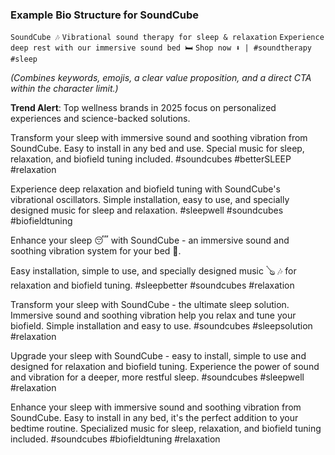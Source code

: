 ### Example Bio Structure for SoundCube

`SoundCube 🎶`
`Vibrational sound therapy for sleep & relaxation`
`Experience deep rest with our immersive sound bed 🛏️`
`Shop now ⬇️ | #soundtherapy #sleep`

*(Combines keywords, emojis, a clear value proposition, and a direct CTA within the character limit.)*

**Trend Alert**: Top wellness brands in 2025 focus on personalized experiences and science-backed solutions.

Transform your sleep with immersive sound and soothing vibration from SoundCube. Easy to install in any bed and use. Special music for sleep, relaxation, and biofield tuning included. #soundcubes #betterSLEEP #relaxation

Experience deep relaxation and biofield tuning with SoundCube's vibrational oscillators. Simple installation, easy to use, and specially designed music for sleep and relaxation. #sleepwell #soundcubes #biofieldtuning

Enhance your sleep 😴 with SoundCube - an immersive sound and soothing vibration system for your bed 🛌.

Easy installation, simple to use, and specially designed music 🪕 🎶 for relaxation and biofield tuning. #sleepbetter #soundcubes #relaxation

Transform your sleep with SoundCube - the ultimate sleep solution. Immersive sound and soothing vibration help you relax and tune your biofield. Simple installation and easy to use. #soundcubes #sleepsolution #relaxation

Upgrade your sleep with SoundCube - easy to install, simple to use and designed for relaxation and biofield tuning. Experience the power of sound and vibration for a deeper, more restful sleep. #soundcubes #sleepwell #relaxation

Enhance your sleep with immersive sound and soothing vibration from SoundCube. Easy to install in any bed, it's the perfect addition to your bedtime routine. Specialized music for sleep, relaxation, and biofield tuning included. #soundcubes #biofieldtuning #relaxation
